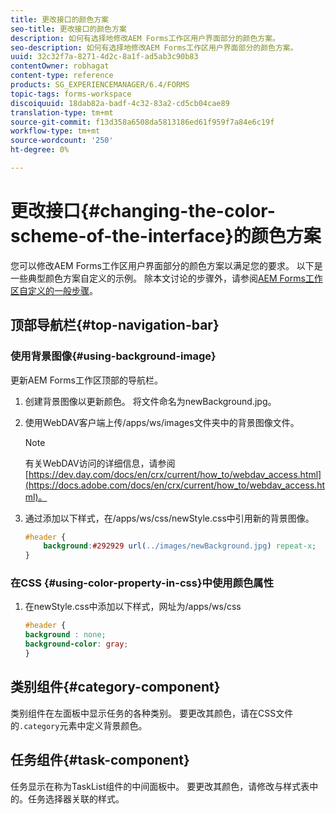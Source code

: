 ```yaml
---
title: 更改接口的颜色方案
seo-title: 更改接口的颜色方案
description: 如何有选择地修改AEM Forms工作区用户界面部分的颜色方案。
seo-description: 如何有选择地修改AEM Forms工作区用户界面部分的颜色方案。
uuid: 32c32f7a-8271-4d2c-8a1f-ad5ab3c90b83
contentOwner: robhagat
content-type: reference
products: SG_EXPERIENCEMANAGER/6.4/FORMS
topic-tags: forms-workspace
discoiquuid: 18dab82a-badf-4c32-83a2-cd5cb04cae89
translation-type: tm+mt
source-git-commit: f13d358a6508da5813186ed61f959f7a84e6c19f
workflow-type: tm+mt
source-wordcount: '250'
ht-degree: 0%

---
```



# 更改接口{#changing-the-color-scheme-of-the-interface}的颜色方案

您可以修改AEM Forms工作区用户界面部分的颜色方案以满足您的要求。 以下是一些典型颜色方案自定义的示例。 除本文讨论的步骤外，请参阅[AEM Forms工作区自定义的一般步骤](/help/forms/using/generic-steps-html-workspace-customization.md)。

## 顶部导航栏{#top-navigation-bar}

### 使用背景图像{#using-background-image}

更新AEM Forms工作区顶部的导航栏。

1. 创建背景图像以更新颜色。 将文件命名为newBackground.jpg。
1. 使用WebDAV客户端上传/apps/ws/images文件夹中的背景图像文件。

   >[!NOTE]
   >
   >有关WebDAV访问的详细信息，请参阅[https://dev.day.com/docs/en/crx/current/how_to/webdav_access.html](https://docs.adobe.com/docs/en/crx/current/how_to/webdav_access.html)。

1. 通过添加以下样式，在/apps/ws/css/newStyle.css中引用新的背景图像。

   ```css
   #header {
       background:#292929 url(../images/newBackground.jpg) repeat-x;
   }
   ```

### 在CSS {#using-color-property-in-css}中使用颜色属性

1. 在newStyle.css中添加以下样式，网址为/apps/ws/css

   ```css
   #header {
   background : none;
   background-color: gray;
   }
   ```

## 类别组件{#category-component}

类别组件在左面板中显示任务的各种类别。 要更改其颜色，请在CSS文件的`.category`元素中定义背景颜色。

## 任务组件{#task-component}

任务显示在称为TaskList组件的中间面板中。 要更改其颜色，请修改与样式表中的。任务选择器关联的样式。
